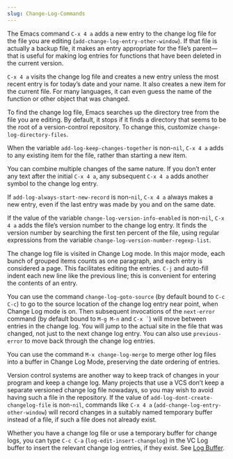 ```yaml
---
slug: Change-Log-Commands
---
```


The Emacs command `C-x 4 a` adds a new entry to the change log file for the file you are editing (`add-change-log-entry-other-window`). If that file is actually a backup file, it makes an entry appropriate for the file’s parent—that is useful for making log entries for functions that have been deleted in the current version.

`C-x 4 a` visits the change log file and creates a new entry unless the most recent entry is for today’s date and your name. It also creates a new item for the current file. For many languages, it can even guess the name of the function or other object that was changed.

To find the change log file, Emacs searches up the directory tree from the file you are editing. By default, it stops if it finds a directory that seems to be the root of a version-control repository. To change this, customize `change-log-directory-files`.

When the variable `add-log-keep-changes-together` is non-`nil`, `C-x 4 a` adds to any existing item for the file, rather than starting a new item.

You can combine multiple changes of the same nature. If you don’t enter any text after the initial `C-x 4 a`, any subsequent `C-x 4 a` adds another symbol to the change log entry.

If `add-log-always-start-new-record` is non-`nil`, `C-x 4 a` always makes a new entry, even if the last entry was made by you and on the same date.

If the value of the variable `change-log-version-info-enabled` is non-`nil`, `C-x 4 a` adds the file’s version number to the change log entry. It finds the version number by searching the first ten percent of the file, using regular expressions from the variable `change-log-version-number-regexp-list`.

The change log file is visited in Change Log mode. In this major mode, each bunch of grouped items counts as one paragraph, and each entry is considered a page. This facilitates editing the entries. `C-j` and auto-fill indent each new line like the previous line; this is convenient for entering the contents of an entry.

You can use the command `change-log-goto-source` (by default bound to `C-c C-c`) to go to the source location of the change log entry near point, when Change Log mode is on. Then subsequent invocations of the `next-error` command (by default bound to `M-g M-n` and `` C-x ` ``) will move between entries in the change log. You will jump to the actual site in the file that was changed, not just to the next change log entry. You can also use `previous-error` to move back through the change log entries.

You can use the command `M-x change-log-merge` to merge other log files into a buffer in Change Log Mode, preserving the date ordering of entries.

Version control systems are another way to keep track of changes in your program and keep a change log. Many projects that use a VCS don’t keep a separate versioned change log file nowadays, so you may wish to avoid having such a file in the repository. If the value of `add-log-dont-create-changelog-file` is non-`nil`, commands like `C-x 4 a` (`add-change-log-entry-other-window`) will record changes in a suitably named temporary buffer instead of a file, if such a file does not already exist.

Whether you have a change log file or use a temporary buffer for change logs, you can type `C-c C-a` (`log-edit-insert-changelog`) in the VC Log buffer to insert the relevant change log entries, if they exist. See [Log Buffer](/docs/emacs/Log-Buffer).

